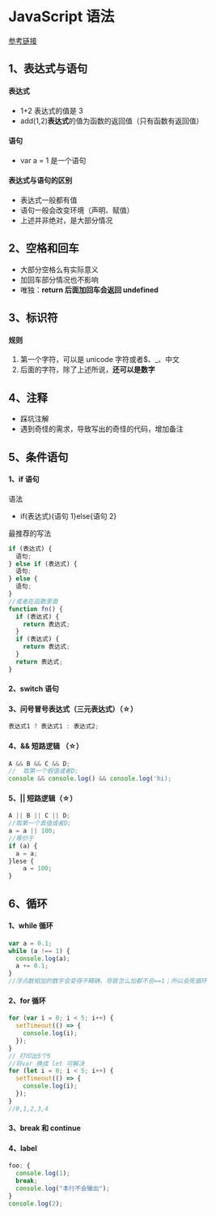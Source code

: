 # JavaScript 语法

[参考链接](https://wangdoc.com/javascript/basic/grammar.html)

## 1、表达式与语句

#### 表达式

- 1+2 表达式的值是 3
- add(1,2)**表达式**的值为函数的返回值（只有函数有返回值）

#### 语句

- var a = 1 是一个语句

#### 表达式与语句的区别

- 表达式一般都有值
- 语句一般会改变环境（声明、赋值）
- 上述并非绝对，是大部分情况

## 2、空格和回车

- 大部分空格么有实际意义
- 加回车部分情况也不影响
- 唯独：**return 后面加回车会返回 undefined**

## 3、标识符

#### 规则

1. 第一个字符，可以是 unicode 字符或者\$、\_、中文
2. 后面的字符，除了上述所说，**还可以是数字**

## 4、注释

- 踩坑注解
- 遇到奇怪的需求，导致写出的奇怪的代码，增加备注

## 5、条件语句

#### 1、if 语句

语法

- if(表达式){语句 1}else{语句 2}

最推荐的写法

```javascript
if (表达式) {
  语句;
} else if (表达式) {
  语句;
} else {
  语句;
}
//或者在函数里面
function fn() {
  if (表达式) {
    return 表达式;
  }
  if (表达式) {
    return 表达式;
  }
  return 表达式;
}
```

#### 2、switch 语句

#### 3、问号冒号表达式（三元表达式）（☆）

```javascript
表达式1 ? 表达式1 : 表达式2;
```

#### 4、&& 短路逻辑 （☆）

```javascript
A && B && C && D;
//  取第一个假值或者D;
console && console.log() && console.log('hi);
```

#### 5、|| 短路逻辑（☆）

```javascript
A || B || C || D;
//取第一个真值或者D;
a = a || 100;
//等价于
if (a) {
  a = a;
}lese {
    a = 100;
}
```

## 6、循环

#### 1、while 循环

```javascript
var a = 0.1;
while (a !== 1) {
  console.log(a);
  a += 0.1;
}
//浮点数相加的数字会变得不精确，导致怎么加都不会==1；所以会死循环
```

#### 2、for 循环

```javascript
for (var i = 0; i < 5; i++) {
  setTimeout(() => {
    console.log(i);
  });
}
// 打印出5个5
//将var 换成 let 可解决
for (let i = 0; i < 5; i++) {
  setTimeout(() => {
    console.log(i);
  });
}
//0,1,2,3,4
```

#### 3、break 和 continue

#### 4、label

```javascript
foo: {
  console.log(1);
  break;
  console.log("本行不会输出");
}
console.log(2);
```
